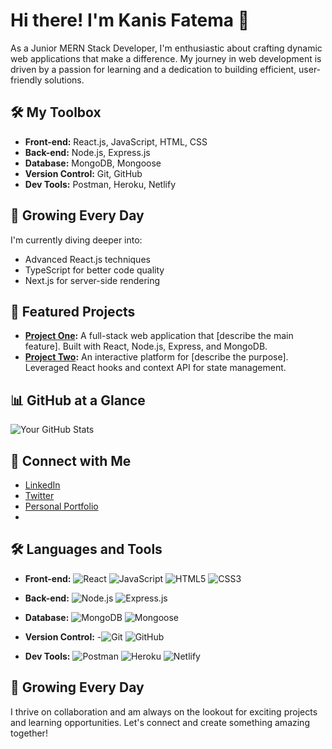 # Hi there! I'm Kanis Fatema 👋

As a Junior MERN Stack Developer, I'm enthusiastic about crafting dynamic web applications that make a difference. My journey in web development is driven by a passion for learning and a dedication to building efficient, user-friendly solutions.

## 🛠️ My Toolbox
- **Front-end:** React.js, JavaScript, HTML, CSS
- **Back-end:** Node.js, Express.js
- **Database:** MongoDB, Mongoose
- **Version Control:** Git, GitHub
- **Dev Tools:** Postman, Heroku, Netlify

## 🌱 Growing Every Day
I'm currently diving deeper into:
- Advanced React.js techniques
- TypeScript for better code quality
- Next.js for server-side rendering

## 🌟 Featured Projects
- **[Project One](link):** A full-stack web application that [describe the main feature]. Built with React, Node.js, Express, and MongoDB.
- **[Project Two](link):** An interactive platform for [describe the purpose]. Leveraged React hooks and context API for state management.

## 📊 GitHub at a Glance
![Your GitHub Stats](https://github-readme-stats.vercel.app/api?username=fatema74&show_icons=true&theme=radical)

## 🤝 Connect with Me
- [LinkedIn](https://www.linkedin.com/in/kanisfatema7/)
- [Twitter](#)
- [Personal Portfolio](#)
- 

  ## 🛠️ Languages and Tools
- **Front-end:**
 ![React](https://img.shields.io/badge/React-20232A?style=for-the-badge&logo=react&logoColor=61DAFB) ![JavaScript](https://img.shields.io/badge/JavaScript-F7DF1E?style=for-the-badge&logo=javascript&logoColor=black) ![HTML5](https://img.shields.io/badge/HTML5-E34F26?style=for-the-badge&logo=html5&logoColor=white) ![CSS3](https://img.shields.io/badge/CSS3-1572B6?style=for-the-badge&logo=css3&logoColor=white)

- **Back-end:**
 ![Node.js](https://img.shields.io/badge/Node.js-339933?style=for-the-badge&logo=nodedotjs&logoColor=white) ![Express.js](https://img.shields.io/badge/Express.js-000000?style=for-the-badge&logo=express&logoColor=white)

- **Database:**
  ![MongoDB](https://img.shields.io/badge/MongoDB-4EA94B?style=for-the-badge&logo=mongodb&logoColor=white) ![Mongoose](https://img.shields.io/badge/Mongoose-880000?style=for-the-badge&logo=mongoose&logoColor=white)

- **Version Control:**
  -![Git](https://img.shields.io/badge/Git-F05032?style=for-the-badge&logo=git&logoColor=white) ![GitHub](https://img.shields.io/badge/GitHub-181717?style=for-the-badge&logo=github&logoColor=white)

- **Dev Tools:**
  ![Postman](https://img.shields.io/badge/Postman-FF6C37?style=for-the-badge&logo=postman&logoColor=white) ![Heroku](https://img.shields.io/badge/Heroku-430098?style=for-the-badge&logo=heroku&logoColor=white) ![Netlify](https://img.shields.io/badge/Netlify-00C7B7?style=for-the-badge&logo=netlify&logoColor=white)

## 🌱 Growing Every Day

I thrive on collaboration and am always on the lookout for exciting projects and learning opportunities. Let's connect and create something amazing together!

